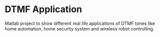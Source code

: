 # DTMF Application
 Matlab project to show different real life applications of DTMF tones like home automation, home security system and wireless robot controlling.
